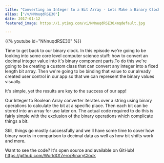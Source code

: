 ```yaml
---
title: "Converting an Integer to a Bit Array - Lets Make a Binary Clock - Part 3"
alias: ["/v/NNnuqdRSE30"]
date: 2017-01-12
featured_image: https://i.ytimg.com/vi/NNnuqdRSE30/mqdefault.jpg

---
```


{{% youtube id="NNnuqdRSE30" %}}

Time to get back to our binary clock. In this episode we're going to be looking into some core level computer science stuff: how to convert an decimal integer value into it's binary component parts.To do this we're going to be creating a custom class that can convert any integer into a fixed length bit array. Then we're going to be binding that value to our already created user control in our app so that we can represent the binary values visually.

It's simple, yet the results are key to the success of our app!

Our Integer to Boolean Array converter iterates over a string using binary operations to calculate the bit at a specific place. Then each bit can be stored into an array for use later on. The actual code required to do this is fairly simple with the exclusion of the binary operations which complicate things a bit.

Still, things go mostly successfully and we'll have some time to cover how binary works in comparison to decimal data as well as how bit shifts work and more.

Want to see the code? It's open source and available on GitHub! https://github.com/WorldOfZero/BinaryClock